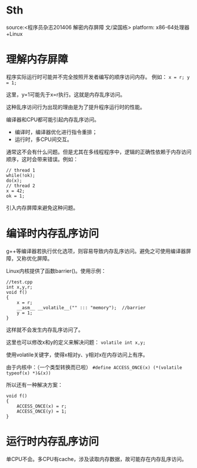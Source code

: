 # Sth
source:<程序员杂志201406 解密内存屏障 文/梁国栋>
platform: x86-64处理器+Linux

# 理解内存屏障
程序实际运行时可能并不完全按照开发者编写的顺序访问内存。
例如：
`x = r; y = 1;`

这里，y=1可能先于x=r执行。这就是内存乱序访问。

这种乱序访问行为出现的理由是为了提升程序运行时的性能。

编译器和CPU都可能引起内存乱序访问。

- 编译时，编译器优化进行指令重排；
- 运行时，多CPU间交互。

通常这不会有什么问题。但是尤其在多线程程序中，逻辑的正确性依赖于内存访问顺序，这时会带来错误。例如：
```c:n
// thread 1
while(!ok);
do(x);
// thread 2
x = 42;
ok = 1;
```

引入内存屏障来避免这种问题。

# 编译时内存乱序访问
g++等编译器若执行优化选项，则容易导致内存乱序访问。避免之可使用编译器屏障，又称优化屏障。

Linux内核提供了函数barrier()。使用示例：
```c:n
//test.cpp
int x,y,r;
void f()
{
	x = r;
	__asm__ __volatile__("" ::: "memory");	//barrier
	y = 1;
}
```
这样就不会发生内存乱序访问了。

这里也可以修改x和y的定义来解决问题：
`volatile int x,y;`

使用volatile关键字，使得x相对y、y相对x在内存访问上有序。

由于内核中：（一个类型转换而已啦）
`#define ACCESS_ONCE(x) (*(volatile typeof(x) *)&(x))`

所以还有一种解决方案：
```int x,y,r;
void f()
{
	ACCESS_ONCE(x) = r;
	ACCESS_ONCE(y) = 1;
}
```

# 运行时内存乱序访问
单CPU不会。多CPU有cache，涉及读取内存数据，故可能存在内存乱序访问。
